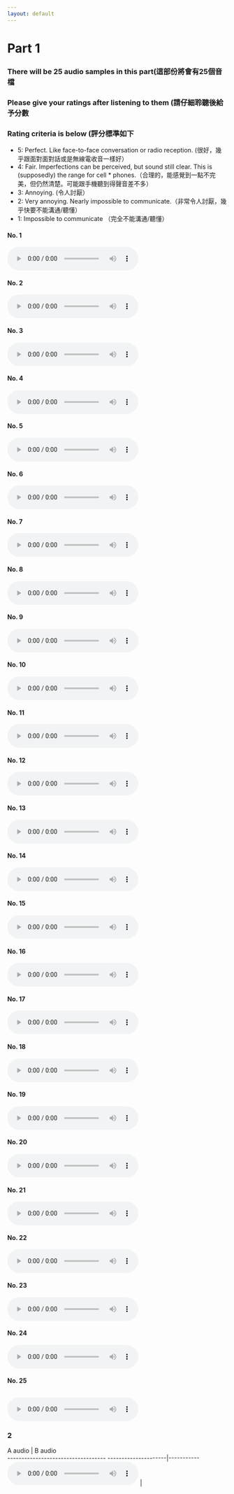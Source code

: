 ```yaml
---
layout: default
---
```

# Part 1 
### There will be 25 audio samples in this part(這部份將會有25個音檔  
### Please give your ratings after listening to them (請仔細聆聽後給予分數  
### Rating criteria is below (評分標準如下
* 5: Perfect. Like face-to-face conversation or radio reception. (很好，幾乎跟面對面對話或是​​無線電收音一樣好）
* 4: Fair. Imperfections can be perceived, but sound still clear. This is (supposedly) the range for cell * phones.（合理的，能感覺到一點不完美，但仍然清楚。可能跟手機聽到得聲音差不多）
* 3: Annoying. (令人討厭）
* 2: Very annoying. Nearly impossible to communicate.（非常令人討厭，幾乎快要不能溝通/聽懂）
* 1: Impossible to communicate （完全不能溝通/聽懂）

#### No. 1
<audio src="MOS/separate/f05-read-0996_predicted.wav" controls preload></audio>
#### No. 2
<audio src="MOS/scratch/6.wav" controls preload></audio>
#### No. 3
<audio src="MOS/ground_truth/f05-read-0272.wav" controls preload></audio>
#### No. 4
<audio src="MOS/share/f05-read-0203_predicted.wav" controls preload></audio>
#### No. 5
<audio src="MOS/ground_truth/f05-read-0169.wav" controls preload></audio>
#### No. 6
<audio src="MOS/map/f05-read-0397_predicted.wav" controls preload></audio>
#### No. 7
<audio src="MOS/scratch/7.wav" controls preload></audio>
#### No. 8
<audio src="MOS/map/f05-read-0498_predicted.wav" controls preload></audio>
#### No. 9
<audio src="MOS/share/f05-read-0428_predicted.wav" controls preload></audio>
#### No. 10
<audio src="MOS/ground_truth/f05-read-0009.wav" controls preload></audio>
#### No. 11
<audio src="MOS/ground_truth/f05-read-0200.wav" controls preload></audio>
#### No. 12
<audio src="MOS/ground_truth/f05-read-0940.wav" controls preload></audio>
#### No. 13
<audio src="MOS/map/f05-read-0247_predicted.wav" controls preload></audio>
#### No. 14
<audio src="MOS/separate/f05-read-0971_predicted.wav" controls preload></audio>
#### No. 15
<audio src="MOS/separate/f05-read-0975_predicted.wav" controls preload></audio>
#### No. 16
<audio src="MOS/separate/f05-read-0947_predicted.wav" controls preload></audio>
#### No. 17
<audio src="MOS/share/f05-read-0212_predicted.wav" controls preload></audio>
#### No. 18
<audio src="MOS/map/f05-read-0564_predicted.wav" controls preload></audio>
#### No. 19
<audio src="MOS/share/f05-read-0247_predicted.wav" controls preload></audio>
#### No. 20
<audio src="MOS/share/f05-read-0397_predicted.wav" controls preload></audio>
#### No. 21
<audio src="MOS/scratch/5.wav" controls preload></audio>
#### No. 22
<audio src="MOS/map/f05-read-0555_predicted.wav" controls preload></audio>
#### No. 23
<audio src="MOS/scratch/8.wav" controls preload></audio>
#### No. 24
<audio src="MOS/separate/f05-read-0599_predicted.wav" controls preload></audio>
#### No. 25
<audio src="MOS/scratch/4.wav" controls preload></audio>
--------

### 2
A audio                                                  | B audio  
----------------------------------- ---------------------|-----------
<audio src="MOS/scratch/4.wav" controls preload></audio> |
